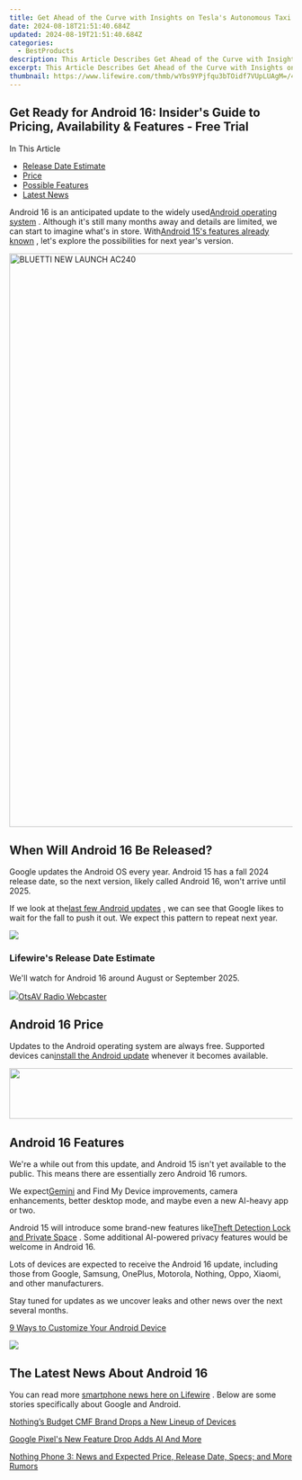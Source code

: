 ```yaml
---
title: Get Ahead of the Curve with Insights on Tesla's Autonomous Taxi - Speculated Pricing, Availability & Advanced Features
date: 2024-08-18T21:51:40.684Z
updated: 2024-08-19T21:51:40.684Z
categories:
  - BestProducts
description: This Article Describes Get Ahead of the Curve with Insights on Tesla's Autonomous Taxi - Speculated Pricing, Availability & Advanced Features
excerpt: This Article Describes Get Ahead of the Curve with Insights on Tesla's Autonomous Taxi - Speculated Pricing, Availability & Advanced Features
thumbnail: https://www.lifewire.com/thmb/wYbs9YPjfqu3bTOidf7VUpLUAgM=/400x300/filters:no_upscale():max_bytes(150000):strip_icc():format(webp)/tesla-fleet-5ad9afa357e647df84e569662e7a8983.jpg
---
```


## Get Ready for Android 16: Insider's Guide to Pricing, Availability & Features - Free Trial

In This Article

* [Release Date Estimate](https://www.lifewire.com/#toc-when-will-android-16-be-released)
* [Price](https://www.lifewire.com/#toc-android-16-price)
* [Possible Features](https://www.lifewire.com/#toc-android-16-features)
* [Latest News](https://www.lifewire.com/#toc-the-latest-news-about-android-16)

 Android 16 is an anticipated update to the widely used[Android operating system](https://www.lifewire.com/what-is-google-android-1616887) . Although it's still many months away and details are limited, we can start to imagine what's in store. With[Android 15's features already known](https://www.lifewire.com/android-15-7547471) , let's explore the possibilities for next year's version.

<!-- affiliate ads begin -->
<a href="https://bluetties.sjv.io/c/5597632/2039292/17094" target="_top" id="2039292"><img src="//a.impactradius-go.com/display-ad/17094-2039292" border="0" alt="BLUETTI NEW LAUNCH AC240" width="954" height="1020"/></a><img height="0" width="0" src="https://imp.pxf.io/i/5597632/2039292/17094" style="position:absolute;visibility:hidden;" border="0" />
<!-- affiliate ads end -->
## When Will Android 16 Be Released?

 Google updates the Android OS every year. Android 15 has a fall 2024 release date, so the next version, likely called Android 16, won't arrive until 2025.

 If we look at the[last few Android updates](https://www.lifewire.com/android-versions-4173277) , we can see that Google likes to wait for the fall to push it out. We expect this pattern to repeat next year.

<!-- affiliate ads begin -->
<a href="https://estore.winxdvd.com/order/checkout.php?PRODS=12653853&QTY=1&AFFILIATE=108875&CART=1"><img src="https://secure.avangate.com/images/merchant/bcb41ccdc4363c6848a1d760f26c28a0/products/14_videoproc-converter-ai-box.png" border="0"></a>
<!-- affiliate ads end -->
### Lifewire's Release Date Estimate

We'll watch for Android 16 around August or September 2025.

<!-- affiliate ads begin -->
<a href="https://otszone.ots7.com/order/checkout.php?PRODS=4713322&QTY=1&AFFILIATE=108875&CART=1"><img src="https://green.ots7.com/screenshots/OtsAV/OtsAVRadio1.90-300x188.jpg" border="0">OtsAV Radio Webcaster</a>
<!-- affiliate ads end -->
## Android 16 Price

 Updates to the Android operating system are always free. Supported devices can[install the Android update](https://www.lifewire.com/update-your-android-os-121662) whenever it becomes available.  

<!-- affiliate ads begin -->
<a href="https://united.elfm.net/c/5597632/517826/4704" target="_top" id="517826"><img src="//a.impactradius-go.com/display-ad/4704-517826" border="0" alt="" width="728" height="90"/></a><img height="0" width="0" src="https://united.elfm.net/i/5597632/517826/4704" style="position:absolute;visibility:hidden;" border="0" />
<!-- affiliate ads end -->
## Android 16 Features

 We're a while out from this update, and Android 15 isn't yet available to the public. This means there are essentially zero Android 16 rumors.

 We expect[Gemini](https://www.lifewire.com/what-is-google-bard-7151624) and Find My Device improvements, camera enhancements, better desktop mode, and maybe even a new AI-heavy app or two.

 Android 15 will introduce some brand-new features like[Theft Detection Lock and Private Space](https://blog.google/products/android/android-theft-protection/) . Some additional AI-powered privacy features would be welcome in Android 16.

 Lots of devices are expected to receive the Android 16 update, including those from Google, Samsung, OnePlus, Motorola, Nothing, Oppo, Xiaomi, and other manufacturers.

 Stay tuned for updates as we uncover leaks and other news over the next several months.

[9 Ways to Customize Your Android Device](https://www.lifewire.com/customizing-your-android-4021844)

<!-- affiliate ads begin -->
<a href="https://shop.mondly.com/affiliate.php?ACCOUNT=ATISTUDI&AFFILIATE=108875&PATH=https%3A%2F%2Fwww.mondly.com%3FAFFILIATE%3D108875%26RESOURCE%3D%2BGeneral%2B970x90%2B"><img src="https://secure.avangate.com/images/merchant/69c418c33ec2e1a4267fa9bb77fa1428/general-970x90.gif" border="0"></a>
<!-- affiliate ads end -->
## The Latest News About Android 16

 You can read more [smartphone news here on Lifewire](https://www.lifewire.com/mobile-phone-news-4796390) . Below are some stories specifically about Google and Android.

[Nothing’s Budget CMF Brand Drops a New Lineup of Devices](https://www.lifewire.com/nothings-budget-cmf-brand-drops-a-new-lineup-of-devices-8674814)

[Google Pixel's New Feature Drop Adds AI And More](https://www.lifewire.com/google-pixel-s-new-feature-drop-adds-ai-and-more-8663574)

[Nothing Phone 3: News and Expected Price, Release Date, Specs; and More Rumors](https://www.lifewire.com/nothing-phone-3-8639420)


<ins class="adsbygoogle"
     style="display:block"
     data-ad-format="autorelaxed"
     data-ad-client="ca-pub-7571918770474297"
     data-ad-slot="1223367746"></ins>



<ins class="adsbygoogle"
     style="display:block"
     data-ad-client="ca-pub-7571918770474297"
     data-ad-slot="8358498916"
     data-ad-format="auto"
     data-full-width-responsive="true"></ins>


